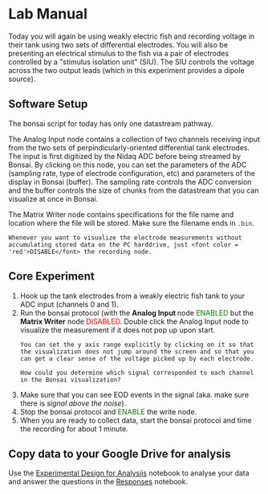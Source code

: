 # Lab Manual

Today you will again be using weakly electric fish and recording voltage in their tank using two sets of differential electrodes. You will also be presenting an electrical stimulus to the fish via a pair of electrodes controlled by a "stimulus isolation unit" (SIU). The SIU controls the voltage across the two output leads (which in this experiment provides a dipole source). 

## Software Setup
The bonsai script for today has only one datastream pathway. 

The Analog Input node contains a collection of two channels receiving input from the two sets of perpindicularly-oriented differential tank electrodes. The input is first digitized by the Nidaq ADC before being streamed by Bonsai. By clicking on this node, you can set the parameters of the ADC (sampling rate, type of electrode configuration, etc) and parameters of the display in Bonsai (buffer). The sampling rate controls the ADC conversion and the buffer controls the size of chunks from the datastream that you can visualize at once in Bonsai. 

The Matrix Writer node contains specifications for the file name and location where the file will be stored. Make sure the filename ends in ```.bin```.

```{note}
Whenever you want to visualize the electrode measurements without accumulating stored data on the PC harddrive, just <font color = 'red'>DISABLE</font> the recording node.
```

## Core Experiment
<ol>
<li>Hook up the tank electrodes from a weakly electric fish tank to your ADC input (channels 0 and 1). </li>
<li>Run the bonsai protocol (with the  <b>Analog Input </b> node <font color = 'green'>ENABLED</font> but the <b>Matrix Writer</b> node <font color = 'red'>DISABLED</font>. Double click the Analog Input node to visualize the measurement if it does not pop up upon start.</li>

```{note}
You can set the y axis range explicitly by clicking on it so that the visualization does not jump around the screen and so that you can get a clear sense of the voltage picked up by each electrode.
```

```{tip}
How could you determine which signal corresponded to each channel in the Bonsai visualization?
```
<li>Make sure that you can see EOD events in the signal (aka. make sure there is <i>signal above the noise</i>).</li>
<li>Stop the bonsai protocol and <font color = 'green'>ENABLE</font> the write node. </li>
<li>When you are ready to collect data, start the bonsai protocol and time the recording for about 1 minute. </li>
</ol>

## Copy data to your Google Drive for analysis
Use the [Experimental Design for Analysiis](../week-2/Electric-Organ-Discharge.ipynb) notebook to analyse your data and answer the questions in the [Responses](../week-2/Electric-Organ-Discharge_Responses.ipynb) notebook.

